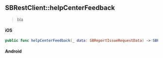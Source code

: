 ## SBRestClient::helpCenterFeedback

> bla

<!-- tabs:start -->

#### **iOS**

```swift
public func helpCenterFeedback(_ data: SBReportIssueRequestData) -> SBPromise<Void>
```

#### **Android**

```kotlin
```

<!-- tabs:end -->